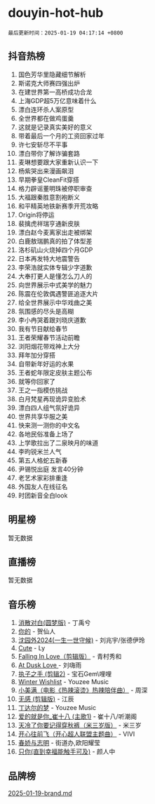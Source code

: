 # douyin-hot-hub

`最后更新时间：2025-01-19 04:17:14 +0800`

## 抖音热榜

1. 国色芳华里隐藏细节解析
1. 斯诺克大师赛四强出炉
1. 在建世界第一高桥成功合龙
1. 上海GDP超5万亿意味着什么
1. 漂白连环杀人案原型
1. 全世界都在做鸡蛋羹
1. 这就是记录真实美好的意义
1. 带着最后一个月的工资回家过年
1. 许七安斩尽不平事
1. 漂白带你了解诈骗套路
1. 麦琳想要跟大家重新认识一下
1. 杨紫哭出来漫画飙泪
1. 早期拳皇CleanFit穿搭
1. 格力辟谣董明珠被停职审查
1. 大福跟秦胜意割袍断义
1. 和平精英地铁新赛季开荒攻略
1. Origin将停运
1. 裴擒虎祥瑞亨通新皮肤
1. 漂白赵今麦离家出走被绑架
1. 白鹿敖瑞鹏真的拍了体型差
1. 洛杉矶山火烧掉四个月GDP
1. 日本再发特大地震警告
1. 李荣浩就实体专辑少字道歉
1. 大奉打更人是懂怎么刀人的
1. 向世界展示中式美学的魅力
1. 陈震在伦敦偶遇警匪追逐大片
1. 给全世界展示中华戏曲之美
1. 氛围感的尽头是高糊
1. 李小冉哭着跟刘晓庆道歉
1. 我有节目献给春节
1. 王者荣耀春节活动前瞻
1. 浏阳烟花带戏神上大分
1. 拜年加分穿搭
1. 自带新年好运的水果
1. 王者蛇年限定皮肤主题公布
1. 就等你回家了
1. 王之一指模仿挑战
1. 白月梵星再现诡异变脸术
1. 漂白四人组气氛好诡异
1. 世界共享华服之美
1. 快来测一测你的中文名
1. 各地民俗准备上场了
1. 上学歌拉出了二泉映月的味道
1. 李昀锐米兰人气
1. 第五人格蛇五新春
1. 尹锡悦出庭 发言40分钟
1. 老艺术家彩排重逢
1. 外国友人在线征名
1. 时团新音全白look

## 明星榜

暂无数据

## 直播榜

暂无数据

## 音乐榜

1. [消散对白(圆梦版)](https://sf5-hl-cdn-tos.douyinstatic.com/obj/tos-cn-ve-2774/og4jB5I5IizzoZVAAAzWgBMAsMDWoArfwBOiFs) - 丁禹兮
1. [你的](https://sf5-hl-cdn-tos.douyinstatic.com/obj/tos-cn-ve-2774/oYuIeKf42jB7sEV6B2upMdpYAgfrQWj0FeRegh) - 贺仙人
1. [沈园外2024(一生一世守候)](https://sf5-hl-cdn-tos.douyinstatic.com/obj/tos-cn-ve-2774/oAIYMHGCmKaYKFDd6FZBf9AfMfx1eErAAEJAFH) - 刘兆宇/张德伊玲
1. [Cute](https://sf5-hl-cdn-tos.douyinstatic.com/obj/tos-cn-ve-2774/o4IbIzHWKAAB4wsS5qMBRiiAlEBGTpQRNfFvuo) - Ly
1. [Falling In Love（剪辑版）](https://sf3-cdn-tos.douyinstatic.com/obj/tos-cn-ve-2774/o8ajpA8zzgBPahbBIO8AcKGBLJezFCRd1wfP9f) - 青村秀和
1. [ At Dusk  Love ](https://sf3-cdn-tos.douyinstatic.com/obj/tos-cn-ve-2774/o8CrpCf5CaYgI4ZrtQgMQAFEfuGqNnRSDQAPBc) - 刘嗨雨
1. [执子之手 (剪辑2)](https://sf5-hl-cdn-tos.douyinstatic.com/obj/tos-cn-ve-2774/oUoZLQjCc31XzqsBnBQUNgeKtYPBcgbFDwtfcu) - 宝石Gem\哩哩
1. [Winter Wishlist](https://sf5-hl-cdn-tos.douyinstatic.com/obj/tos-cn-ve-2774/oIIgUOeamCFCVAzxN6MFRLIBlLGpUqQxeeHrLE) - Youzee Music
1. [小美满（电影《热辣滚烫》热辣陪伴曲）](https://sf5-hl-cdn-tos.douyinstatic.com/obj/tos-cn-ve-2774/o0GAn2lSgfZIDUgtevCGDQYnFg4CwnrBaxbTZL) - 周深
1. [无感 (剪辑版)](https://sf5-hl-cdn-tos.douyinstatic.com/obj/tos-cn-ve-2774/o0eIsUzJBDlQaQFC5OFlgbMEZC1TFYBftOBn6p) - 江辰
1. [丁达尔的梦](https://sf5-hl-cdn-tos.douyinstatic.com/obj/tos-cn-ve-2774/oMU3WirUZBVQkAC9ccG5P2IQirziZM2RTInUY) - Youzee Music
1. [爱的就是你_崔十八 (主歌1)](https://sf5-hl-cdn-tos.douyinstatic.com/obj/tos-cn-ve-2774/oI5BO5DhFZ6UTcNCnZaOCBLtZ7WIMQGfgnXf5E) - 崔十八/听潮阁
1. [天冷了你要记得穿秋裤（米三岁版）](https://sf5-hl-cdn-tos.douyinstatic.com/obj/tos-cn-ve-2774/oQlIwVIDWiZ6BQilAorS7MA0AgCkQDvcZAdm1) - 米三岁
1. [开心往前飞（开心超人联盟主题曲）](https://sf5-hl-cdn-tos.douyinstatic.com/obj/tos-cn-ve-2774/9d8fb7c82cf1421fb93a9fe925275e0a) - VIVI
1. [春娇与志明](https://sf5-hl-cdn-tos.douyinstatic.com/obj/tos-cn-ve-2774/e530d8fceb7044b39707d7f9ff54add1) - 街道办,欧阳耀莹
1. [只你(直到幸福能触手可及)](https://sf5-hl-cdn-tos.douyinstatic.com/obj/tos-cn-ve-2774/o0lBkRDzFTeaVSUz3ZZSCBVtZ5DIMQGfgmEAuE) - 颜人中

## 品牌榜

[2025-01-19-brand.md](2025-01-19-brand.md)
